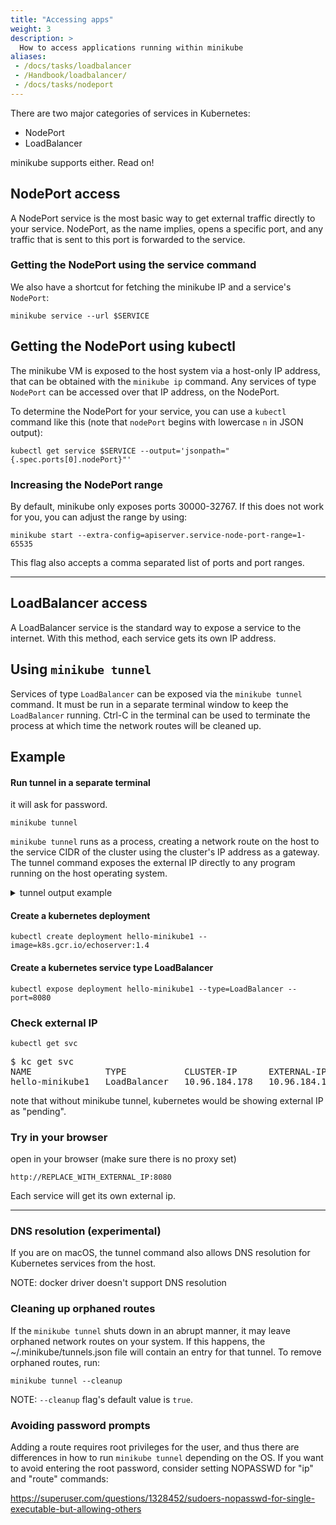 ```yaml
---
title: "Accessing apps"
weight: 3
description: >
  How to access applications running within minikube
aliases:
 - /docs/tasks/loadbalancer
 - /Handbook/loadbalancer/
 - /docs/tasks/nodeport
---
```


There are two major categories of services in Kubernetes:

* NodePort
* LoadBalancer

minikube supports either. Read on!

## NodePort access

A NodePort service is the most basic way to get external traffic directly to your service. NodePort, as the name implies, opens a specific port, and any traffic that is sent to this port is forwarded to the service.

### Getting the NodePort using the service command

We also have a shortcut for fetching the minikube IP and a service's `NodePort`:

`minikube service --url $SERVICE`

## Getting the NodePort using kubectl

The minikube VM is exposed to the host system via a host-only IP address, that can be obtained with the `minikube ip` command. Any services of type `NodePort` can be accessed over that IP address, on the NodePort.

To determine the NodePort for your service, you can use a `kubectl` command like this (note that `nodePort` begins with lowercase `n` in JSON output):

`kubectl get service $SERVICE --output='jsonpath="{.spec.ports[0].nodePort}"'`

### Increasing the NodePort range

By default, minikube only exposes ports 30000-32767. If this does not work for you, you can adjust the range by using:

`minikube start --extra-config=apiserver.service-node-port-range=1-65535`

This flag also accepts a comma separated list of ports and port ranges.

----
## LoadBalancer access

A LoadBalancer service is the standard way to expose a service to the internet. With this method, each service gets its own IP address.


## Using `minikube tunnel`

Services of type `LoadBalancer` can be exposed via the `minikube tunnel` command. It must be run in a separate terminal window to keep the `LoadBalancer` running.  Ctrl-C in the terminal can be used to terminate the process at which time the network routes will be cleaned up.

## Example

#### Run tunnel in a separate terminal
it will ask for password.

```
minikube tunnel
```

`minikube tunnel` runs as a process, creating a network route on the host to the service CIDR of the cluster using the cluster's IP address as a gateway.  The tunnel command exposes the external IP directly to any program running on the host operating system.


<details>
<summary>
tunnel output example
</summary>
<pre>
Password: 
Status:	
	machine: minikube
	pid: 39087
	route: 10.96.0.0/12 -> 192.168.64.194
	minikube: Running
	services: [hello-minikube]
    errors: 
		minikube: no errors
		router: no errors
		loadbalancer emulator: no errors
...
...
...
</pre>
</details>


#### Create a kubernetes deployment 
```
kubectl create deployment hello-minikube1 --image=k8s.gcr.io/echoserver:1.4
```
#### Create a kubernetes service type LoadBalancer
```
kubectl expose deployment hello-minikube1 --type=LoadBalancer --port=8080
```

### Check external IP 
```
kubectl get svc
```
<pre>
$ kc get svc
NAME              TYPE           CLUSTER-IP      EXTERNAL-IP     PORT(S)          AGE
hello-minikube1   LoadBalancer   10.96.184.178   10.96.184.178   8080:30791/TCP   40s
</pre>


note that without minikube tunnel, kubernetes would be showing external IP as "pending".

### Try in your browser
open in your browser (make sure there is no proxy set)
```
http://REPLACE_WITH_EXTERNAL_IP:8080
```


Each service will get its own external ip.

----
### DNS resolution (experimental)

If you are on macOS, the tunnel command also allows DNS resolution for Kubernetes services from the host.

NOTE: docker driver doesn't support DNS resolution

### Cleaning up orphaned routes

If the `minikube tunnel` shuts down in an abrupt manner, it may leave orphaned network routes on your system. If this happens, the ~/.minikube/tunnels.json file will contain an entry for that tunnel. To remove orphaned routes, run:

````shell
minikube tunnel --cleanup
````

NOTE: `--cleanup` flag's default value is `true`.

### Avoiding password prompts

Adding a route requires root privileges for the user, and thus there are differences in how to run `minikube tunnel` depending on the OS. If you want to avoid entering the root password, consider setting NOPASSWD for "ip" and "route" commands:

<https://superuser.com/questions/1328452/sudoers-nopasswd-for-single-executable-but-allowing-others>
